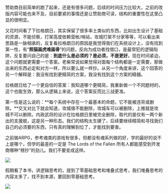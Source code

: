 赞助商目前简单的跑了起来，还是有很多问题，后续的时间压力比较大，之前的改版内容可能也来不及，目前要紧的事情还是让赞助商可读，结构的重要性在这里凸显的很明显。

又花时间看了下拉格朗日，其实保留了很多率土类似的东西，比如出生设计了基础的资源，不能侦察，打架高度依赖营帐/哨站，攻城打架不分家等等，可以看出来思路是一脉相承的，反复看拉格朗日的原因是我觉得我们在系统设计上，没有找到第一性，有“**照猫画虎难画骨**”的问题，反向为成功者找借口，是最常犯的逻辑陷阱，反复要问自己的是：**到底什么是必须的？是必须，不是更好**。现在时间紧迫，这个问题就更需要一个答案。老柴常说如果觉得对面每个结构都是一定需要，那做出来的东西必定和对方一样，所以要么就一样抄。从另一个角度来讲，这个回答的另一个解释是：我没有找到更精简的方案，我没有找到这个方案的精髓。

拉格朗日给了一个更自信的答案：我知道哪个更精简，我重新做一个不同题材的，这个也能生效，那么从逻辑上来说，这个答案反而比三战更准。

第一性是这么说的：**每个系统中存在一个最基本的命题，它不能被违背或删除。**交叉对比下就会知道，攻城值不能删除，攻城车可以被删除，上推就是攻城不可以删除。内政武将的设计在拉格朗日里被完全删除，取代的是仅有一两个新出的支援舰，这是另一种形态。我们的结构太生硬了，后续要继续精简和寻找我们自己的必须要的东西，只有真的理解到位了，才能找到要害。

之前做ARPG，参考魂类的游戏有很多，但都没有魂系列做的好，学的最好的说不上是哪个，但学的最差的一定是 The Lords of the Fallen 所有人都能感受到开发商哪种“楞抄”的劲儿。我们不要变成这样。

![](https://oa.feishu.cn/report/v2/api/File?app_id=cli_9d0208a7d1bbd10c&key=34e7dbcc93f92d3882aa50314f850e30.png)

假期看了本书，讲逻辑思考的，提到了零基础思考和堆叠式思考，我们堆叠思考的内容太多了，找不到本源，要回到零基础思考。

![](https://oa.feishu.cn/report/v2/api/File?app_id=cli_9d0208a7d1bbd10c&key=80c4d0aef7df8ee09da48b6921112f44.png)
